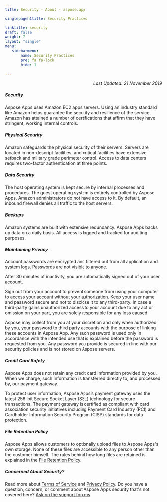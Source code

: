 ```yaml
---
title: Security - About - aspose.app

singlepageh1title: Security Practices

linktitle: security
draft: false
weight: 7
layout: "single"
menu:
   sidebarmenu: 
       name: Security Practices
       pre: fa fa-lock
       hide: 1

---
```


<p style="text-align: right;"><em>Last Updated: 21 November 2019</em></p>

<div class="clearall"> </div><div class="box1 row"><div class="col-md-12">

##### Security

Aspose Apps uses Amazon EC2 apps servers. Using an industry standard like Amazon helps guarantee the security and resilience of the service. Amazon has attained a number of certifications that affirm that they have stringent, working internal controls.

 </div> </div><div class="box1 row"><div class="col-md-12">
 
 ##### Physical Security

Amazon safeguards the physical security of their servers. Servers are located in non-descript facilities, and critical facilities have extensive setback and military grade perimeter control. Access to data centers requires two-factor authentication at three points.

 </div> </div><div class="box1 row"><div class="col-md-12">
 
 ##### Data Security

The host operating system is kept secure by internal processes and procedures. The guest operating system is entirely controlled by Aspose Apps. Amazon administrators do not have access to it. By default, an inbound firewall denies all traffic to the host servers.

 </div> </div><div class="box1 row"><div class="col-md-12">
 
 ##### Backups

Amazon systems are built with extensive redundancy. Aspose Apps backs up data on a daily basis. All access is logged and tracked for auditing purposes.

 </div> </div><div class="box1 row"><div class="col-md-12">
 
 ##### Maintaining Privacy

Account passwords are encrypted and filtered out from all application and system logs. Passwords are not visible to anyone.

After 30 minutes of inactivity, you are automatically signed out of your user account.

Sign out from your account to prevent someone from using your computer to access your account without your authorization. Keep your user name and password secure and not to disclose it to any third-party. In case a third-party gains unauthorized access to your account due to any act or omission on your part, you are solely responsible for any loss caused.

Aspose may collect from you at your discretion and only when authorized by you, your password to third party accounts with the purpose of linking these accounts in Aspose App. Any such password is used only in accordance with the intended use that is explained before the password is requested from you. Any password you provide is secured in line with our security policies and is not stored on Aspose servers.

 </div> </div><div class="box1 row"><div class="col-md-12">
 
 ##### Credit Card Safety

Aspose Apps does not retain any credit card information provided by you. When we charge, such information is transferred directly to, and processed by, our payment gateway.

To protect user information, Aspose Apps’s payment gateway uses the latest 256-bit Secure Socket Layer (SSL) technology for secure transactions. The payment gateway is certified as compliant with card association security initiatives including Payment Card Industry (PCI) and Cardholder Information Security Program (CISP) standards for data protection.

 </div> </div><div class="box1 row"><div class="col-md-12">
 
 ##### File Retention Policy

Aspose Apps allows customers to optionally upload files to Aspose Apps's own storage. None of these files are accessible to any person other than the customer himself. The rules behind how long files are retained is explained in the [File Retention Policy](/legal/file-retention-policy).

 </div> </div><div class="box1 row"><div class="col-md-12">
 
 ##### Concerned About Security?

Read more about [Terms of Service](/legal/tos) and [Privacy Policy](/legal/privacy-policy). Do you have a question, concern, or comment about Aspose Apps security that's not covered here? [Ask on the support forums](https://forum.aspose.app/).

 </div></div>
